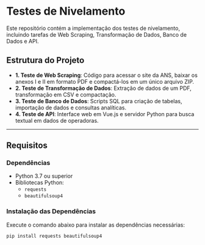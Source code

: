 # Testes de Nivelamento

Este repositório contém a implementação dos testes de nivelamento, incluindo tarefas de Web Scraping, Transformação de Dados, Banco de Dados e API.

## Estrutura do Projeto

- **1. Teste de Web Scraping**: Código para acessar o site da ANS, baixar os anexos I e II em formato PDF e compactá-los em um único arquivo ZIP.
- **2. Teste de Transformação de Dados**: Extração de dados de um PDF, transformação em CSV e compactação.
- **3. Teste de Banco de Dados**: Scripts SQL para criação de tabelas, importação de dados e consultas analíticas.
- **4. Teste de API**: Interface web em Vue.js e servidor Python para busca textual em dados de operadoras.

---

## Requisitos


### Dependências
- Python 3.7 ou superior
- Bibliotecas Python:
  - `requests`
  - `beautifulsoup4`

### Instalação das Dependências
Execute o comando abaixo para instalar as dependências necessárias:

```bash
pip install requests beautifulsoup4